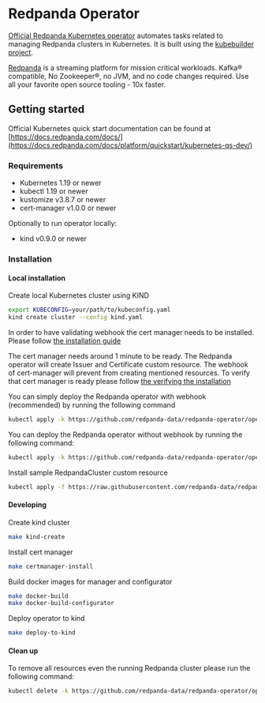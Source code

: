 # Redpanda Operator

[Official Redpanda Kubernetes operator](https://github.com/redpanda-data/redpanda/tree/dev/operator)
automates tasks related to managing Redpanda clusters in Kubernetes. It is built using the
[kubebuilder project](https://github.com/kubernetes-sigs/kubebuilder).

[Redpanda](https://github.com/redpanda-data/redpanda) is a streaming platform for mission critical
workloads. Kafka® compatible, No Zookeeper®, no JVM, and no code changes required.
Use all your favorite open source tooling - 10x faster.

## Getting started

Official Kubernetes quick start documentation can be found at
[https://docs.redpanda.com/docs/](https://docs.redpanda.com/docs/platform/quickstart/kubernetes-qs-dev/)

### Requirements

* Kubernetes 1.19 or newer
* kubectl 1.19 or newer
* kustomize v3.8.7 or newer
* cert-manager v1.0.0 or newer

Optionally to run operator locally:

* kind v0.9.0 or newer

### Installation

#### Local installation

Create local Kubernetes cluster using KIND

```bash
export KUBECONFIG=your/path/to/kubeconfig.yaml
kind create cluster --config kind.yaml
```

In order to have validating webhook the cert manager needs to be
installed. Please follow 
[the installation guide](https://cert-manager.io/docs/installation/)

The cert manager needs around 1 minute to be ready. The Redpanda
operator will create Issuer and Certificate custom resource. The
webhook of cert-manager will prevent from creating mentioned
resources. To verify that cert manager is ready please follow
[the verifying the installation](https://cert-manager.io/docs/installation/kubernetes/#verifying-the-installation)

You can simply deploy the Redpanda operator with webhook (recommended) by running the following command

```bash
kubectl apply -k https://github.com/redpanda-data/redpanda-operator/operator/config/default
```

You can deploy the Redpanda operator without webhook by running the following command:

```bash
kubectl apply -k https://github.com/redpanda-data/redpanda-operator/operator/config/without-webhook
```

Install sample RedpandaCluster custom resource

```bash
kubectl apply -f https://raw.githubusercontent.com/redpanda-data/redpanda/dev/operator/config/samples/one_node_cluster.yaml
```

#### Developing


Create kind cluster

```bash
make kind-create
```

Install cert manager

```bash
make certmanager-install
```

Build docker images for manager and configurator

```bash
make docker-build
make docker-build-configurator
```

Deploy operator to kind

```bash
make deploy-to-kind
```

#### Clean up

To remove all resources even the running Redpanda cluster
please run the following command:

```bash
kubectl delete -k https://github.com/redpanda-data/redpanda-operator/operator/config/default
```
